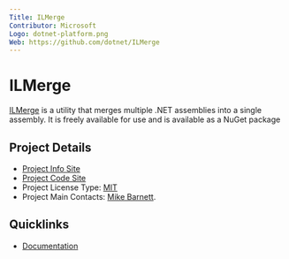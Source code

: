 ```yaml
---
Title: ILMerge
Contributor: Microsoft
Logo: dotnet-platform.png
Web: https://github.com/dotnet/ILMerge
---
```

# ILMerge

[ILMerge](https://github.com/dotnet/ILMerge) is a utility that merges multiple .NET assemblies into a single assembly. It is freely available for use and is available as a NuGet package

## Project Details

* [Project Info Site](https://github.com/dotnet/ILMerge)
* [Project Code Site](https://github.com/dotnet/ILMerge)
* Project License Type: [MIT](https://github.com/dotnet/ILMerge/blob/master/LICENSE)
* Project Main Contacts: [Mike Barnett](https://github.com/mike-barnett).

## Quicklinks

* [Documentation](https://github.com/dotnet/ILMerge/blob/master/ilmerge-manual.md)
